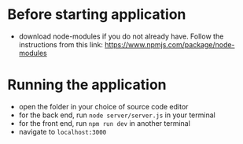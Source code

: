 # Before starting application
- download node-modules if you do not already have. Follow the instructions from this link: https://www.npmjs.com/package/node-modules

# Running the application
- open the folder in your choice of source code editor
- for the back end, run `node server/server.js` in your terminal
- for the front end, run `npm run dev` in another terminal
- navigate to `localhost:3000`
